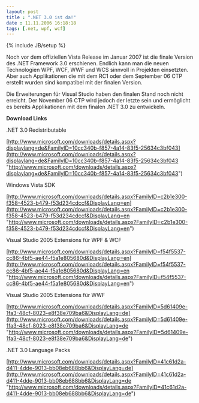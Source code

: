 ```yaml
---
layout: post
title : ".NET 3.0 ist da!"
date : 11.11.2006 16:18:18
tags: [.net, wpf, wcf]
---
```

{% include JB/setup %}

Noch vor dem offiziellen Vista Release im Januar 2007 ist die finale Version des .NET Framework 3.0 erschienen. Endlich kann man die neuen Technologien WPF, WCF, WWF und WCS sinnvoll in Projekten einsetzten. Aber auch Applikationen die mit dem RC1 oder dem September 06 CTP erstellt wurden sind kompatibel mit der finalen Version.

Die Erweiterungen für Visual Studio haben den finalen Stand noch nicht erreicht. Der November 06 CTP wird jedoch der letzte sein und ermöglicht es bereits Applikationen mit dem finalen .NET 3.0 zu entwickeln.

**Download Links**

.NET 3.0 Redistributable

[http://www.microsoft.com/downloads/details.aspx?displaylang=de&FamilyID=10cc340b-f857-4a14-83f5-25634c3bf043](http://www.microsoft.com/downloads/details.aspx?displaylang=de&FamilyID=10cc340b-f857-4a14-83f5-25634c3bf043 "http://www.microsoft.com/downloads/details.aspx?displaylang=de&FamilyID=10cc340b-f857-4a14-83f5-25634c3bf043")

Windows Vista SDK

[http://www.microsoft.com/downloads/details.aspx?FamilyID=c2b1e300-f358-4523-b479-f53d234cdccf&DisplayLang=en](http://www.microsoft.com/downloads/details.aspx?FamilyID=c2b1e300-f358-4523-b479-f53d234cdccf&DisplayLang=en "http://www.microsoft.com/downloads/details.aspx?FamilyID=c2b1e300-f358-4523-b479-f53d234cdccf&DisplayLang=en")

Visual Studio 2005 Extensions für WPF & WCF

[http://www.microsoft.com/downloads/details.aspx?FamilyID=f54f5537-cc86-4bf5-ae44-f5a1e805680d&DisplayLang=en](http://www.microsoft.com/downloads/details.aspx?FamilyID=f54f5537-cc86-4bf5-ae44-f5a1e805680d&DisplayLang=en "http://www.microsoft.com/downloads/details.aspx?FamilyID=f54f5537-cc86-4bf5-ae44-f5a1e805680d&DisplayLang=en")

Visual Studio 2005 Extensions für WWF

[http://www.microsoft.com/downloads/details.aspx?FamilyID=5d61409e-1fa3-48cf-8023-e8f38e709ba6&DisplayLang=de](http://www.microsoft.com/downloads/details.aspx?FamilyID=5d61409e-1fa3-48cf-8023-e8f38e709ba6&DisplayLang=de "http://www.microsoft.com/downloads/details.aspx?FamilyID=5d61409e-1fa3-48cf-8023-e8f38e709ba6&DisplayLang=de")

.NET 3.0 Language Packs

[http://www.microsoft.com/downloads/details.aspx?FamilyID=41c61d2a-d411-4dde-9013-bb08eb688bb6&DisplayLang=de](http://www.microsoft.com/downloads/details.aspx?FamilyID=41c61d2a-d411-4dde-9013-bb08eb688bb6&DisplayLang=de "http://www.microsoft.com/downloads/details.aspx?FamilyID=41c61d2a-d411-4dde-9013-bb08eb688bb6&DisplayLang=de")
